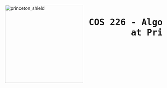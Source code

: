  <img src="https://www.cs.princeton.edu/courses/archive/spring20/cos226/images/princeton-shield.gif" alt=princeton_shield align=left height=250 />  
 <h1>
     <pre> COS 226 - Algorithms and Data Structures <br/>         at Princeton University </pre>
 <h1/>

